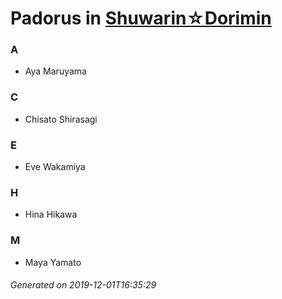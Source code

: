# Padorus in [Shuwarin☆Dorimin](https://myanimelist.net/anime/36919/Shuwarin☆Dorimin)

### A
* Aya Maruyama

### C
* Chisato Shirasagi

### E
* Eve Wakamiya

### H
* Hina Hikawa

### M
* Maya Yamato

###### Generated on 2019-12-01T16:35:29
